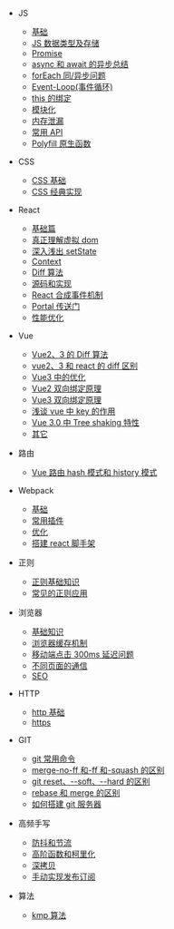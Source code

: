 - JS
  - [基础](docs/JS/基础.md)
  - [JS 数据类型及存储](docs/JS/JS数据类型及存储.md)
  - [Promise](docs/JS/Promise.md)
  - [async 和 await 的异步总结](docs/JS/async和await的异步总结.md)
  - [forEach 同/异步问题](docs/JS/forEach同、异步问题.md)
  - [Event-Loop(事件循环)](docs/JS/Event-Loop.md)
  - [this 的绑定](docs/JS/this的绑定.md)
  - [模块化](docs/JS/模块化.md)
  - [内存泄漏](docs/JS/内存泄漏.md)
  - [常用 API](docs/JS/常用API.md)
  - [Polyfill 原生函数](docs/JS/Polyfill原生函数.md)
- CSS
  - [CSS 基础](docs/CSS/CSS基础.md)
  - [CSS 经典实现](docs/CSS/CSS实现.md)
- React
  - [基础篇](docs/React/基础篇.md)
  - [真正理解虚拟 dom](docs/React/真正理解虚拟dom.md)
  - [深入浅出 setState](docs/React/深入浅出setState.md)
  - [Context](docs/React/Context使用.md)
  - [Diff 算法](docs/React/Diff算法.md)
  - [源码和实现](docs/React/源码和实现.md)
  - [React 合成事件机制](docs/React/React合成事件机制.md)
  - [Portal 传送门](docs/React/Portal传送门.md)
  - [性能优化](docs/React/性能优化.md)
- Vue
  - [Vue2、3 的 Diff 算法](docs/Vue/Vue2、3的Diff算法.md)
  - [vue2、3 和 react 的 diff 区别](docs/Vue/vue2、vue3和react的diff算法区别.md)
  - [Vue3 中的优化](docs/Vue/Vue3中的优化.md)
  - [Vue2 双向绑定原理](docs/Vue/双向绑定原理.md)
  - [Vue3 双向绑定原理](docs/Vue/Vue3双向绑定原理.md)
  - [浅谈 vue 中 key 的作用](docs/Vue/浅谈vue中key的作用.md)
  - [Vue 3.0 中 Tree shaking 特性](docs/Vue/Vue3.0中Tree-shaking特性.md)
  - [其它](docs/Vue/其它.md)
- 路由
  - [Vue 路由 hash 模式和 history 模式](docs/Vue/Vue路由hash模式和history模式.md)

- Webpack
  - [基础](docs/webpack/基础.md)
  - [常用插件](docs/webpack/常用插件.md)
  - [优化](docs/webpack/优化.md)
  - [搭建 react 脚手架](docs/webpack/搭建react-cli脚手架.md)
- 正则
  - [正则基础知识](docs/正则/正则基础知识.md)
  - [常见的正则应用](docs/正则/常见的正则应用.md)
- 浏览器
  - [基础知识](docs/浏览器/基础.md)
  - [浏览器缓存机制](docs/浏览器/浏览器缓存机制.md)
  - [移动端点击 300ms 延迟问题](docs/浏览器/移动端点击300ms延迟问题和解决.md)
  - [不同页面的通信](docs/浏览器/不同页面的通信.md)
  - [SEO](docs/浏览器/SEO.md)
- HTTP
  - [http 基础](docs/HTTP/http基础.md)
  - [https](docs/HTTP/https.md)
- GIT
  - [git 常用命令](docs/git/git常用命令.md)
  - [merge-no-ff 和-ff 和-squash 的区别](docs/git/merge-no-ff和-ff和-squash的区别.md)
  - [git reset、--soft、--hard 的区别](docs/git/git的reset区别.md)
  - [rebase 和 merge 的区别](docs/git/rebase和merge的区别.md)
  - [如何搭建 git 服务器](docs/git/如何搭建git服务器.md)
  
- 高频手写
  - [防抖和节流](docs/高频手写/防抖和节流.md)
  - [高阶函数和柯里化](docs/高频手写/高阶函数和柯里化.md)
  - [深拷贝](docs/高频手写/深拷贝.md)
  - [手动实现发布订阅](docs/高频手写/手动实现发布订阅.md)
- 算法
  - [kmp 算法](docs/算法/kmp算法.md)  
